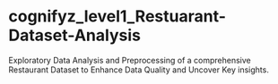 # cognifyz_level1_Restuarant-Dataset-Analysis
Exploratory Data Analysis and Preprocessing of a comprehensive Restaurant Dataset  to Enhance Data Quality and Uncover Key insights.
